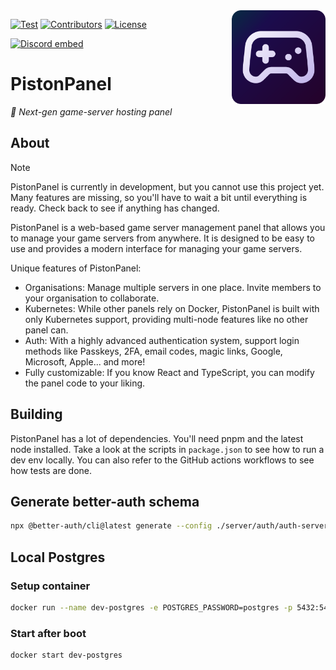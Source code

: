 <img align="right" src="https://github.com/AlexProgrammerDE/PistonPanel/blob/main/public/logo.png?raw=true" height="150" width="150">

<a href="https://github.com/AlexProgrammerDE/PistonPanel/actions/workflows/build.yml"><img src="https://github.com/AlexProgrammerDE/PistonPanel/actions/workflows/build.yml/badge.svg?branch=main" alt="Test"></a>
<a href="https://github.com/AlexProgrammerDE/PistonPanel/graphs/contributors"><img src="https://img.shields.io/github/contributors/AlexProgrammerDE/PistonPanel.svg" alt="Contributors"></a>
<a href="https://github.com/AlexProgrammerDE/PistonPanel/blob/main/LICENSE"><img src="https://img.shields.io/github/license/AlexProgrammerDE/PistonPanel.svg" alt="License"></a>

<a href="https://discord.gg/vHgRd6YZmH"><img src="https://discordapp.com/api/guilds/739784741124833301/embed.png" alt="Discord embed"></a>

# PistonPanel

_🌠 Next-gen game-server hosting panel_

## About

> [!NOTE]
> PistonPanel is currently in development, but you cannot use this project yet. Many features are missing, so you'll have to wait a bit until everything is ready. Check back to see if anything has changed.

PistonPanel is a web-based game server management panel that allows you to manage your game servers from anywhere.
It is designed to be easy to use and provides a modern interface for managing your game servers.

Unique features of PistonPanel:

- Organisations: Manage multiple servers in one place. Invite members to your organisation to collaborate.
- Kubernetes: While other panels rely on Docker, PistonPanel is built with only Kubernetes support, providing multi-node features like no other panel can.
- Auth: With a highly advanced authentication system, support login methods like Passkeys, 2FA, email codes, magic links, Google, Microsoft, Apple... and more!
- Fully customizable: If you know React and TypeScript, you can modify the panel code to your liking.

## Building

PistonPanel has a lot of dependencies. You'll need pnpm and the latest node installed.
Take a look at the scripts in `package.json` to see how to run a dev env locally.
You can also refer to the GitHub actions workflows to see how tests are done.

## Generate better-auth schema

```bash
npx @better-auth/cli@latest generate --config ./server/auth/auth-server.tsx  --output ./server/db/auth-schema.ts
```

## Local Postgres

### Setup container

```bash
docker run --name dev-postgres -e POSTGRES_PASSWORD=postgres -p 5432:5432 -d postgres
```

### Start after boot

```bash
docker start dev-postgres
```

